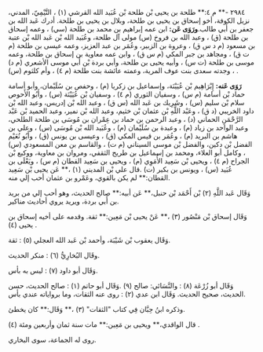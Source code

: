 ٢٩٨٤ -** م ٤:** طلحة بن يحيى بْن طلحة بْن عُبَيد الله القرشي (١) ، التَّيْمِيّ، المدني، نزيل الكوفة، أخو إسحاق بن يحيى بن طلحة، وبلال بن يحيى بن طلحة. أدرك عَبد الله بن جعفر بن أَبي طالب.**ورَوَى عَن:** ابن عمه إبراهيم بن محمد بن طلحة (سي) ، وعمه إسحاق بن طلحة (ق) ، وعبد الله بن فروخ (س) مولى آل طلحة، وعُبَيد الله بْن عَبد الله بْن عتبة بن مسعود (م د س ق) ، وعروة بن الزبير، وعُمَر بن عبد العزيز، وعمه عيسى بن طلحة (م ت ق) ، ومجاهد بن جبر المكي (م س ق) ، وابن عمه معاوية بن إسحاق بن طلحة، وعمه موسى بن طلحة (ت س) ، وأبيه يحيى بن طلحة، وأبي بردة بْن أَبي موسى الأشعري (م د) ، وجدته سعدى بنت عوف المرية، وعمته عائشة بنت طلحة (م ٤) ، وأم كلثوم (س) .

**رَوَى عَنه:** إِبْرَاهِيم بْن عُيَيْنَة، وإسماعيل بن زكريا (م) ، وحفص بن سُلَيْمان، وأبو أسامة حماد بْن أسامة (م س) ، وسفيان الثوري (م ٤) ، وسفيان بْن عُيَيْنَة (س) ، وأَبُو الأَحوص سلام بْن سليم (س) ، وشَرِيك بن عَبد الله (س ق) ، وعبد الله بْن إدريس، وعبد الله بْن داود الخريبي (د ق) ، وعَبْد اللَّهِ بْن عثمان بْن خثيم، وعبد الله بْن نمير، وعبد الحميد بْن عَبْد الرَّحْمَنِ الحماني (د) ، وعبد الرحمن بن حماد بن عِمْران بن مُوسَى بن طلحة الطلحي، وعبد الواحد بن زياد (م) ، وعبدة بن سُلَيْمان (م) ، وعُبَيد الله بْن مُوسَى (س) ، وعلي بن هاشم بن البريد (م) ، وعُمَر بن قيس المكي (ق) ، وعيسى بن يونس (ق) ، وأَبُو نُعَيْم الفضل بْن دكين، والفضل بْن موسى السيناني (م ت) ، والقاسم بن معن المسعودي (س) ، وكامل أبو العلاء، ومحمد بن إسماعيل بن طريح الثقفي، ومروان بن معاوية، ووكيع بْن الجراح (م ٤) ، ويحيى بْن سَعِيد الأُمَوِي (م) ، ويحيى بن سَعِيد القطان (م س) ، ويَعْلَى بن عُبَيد (س) ، ويونس بن بكير (ت) .قال علي بْن المديني (١) ،** عَن يحيى بْن سَعِيد القطان:** لم يكن بالقوي، وعَمْرو بن عثمان أحب إلي منه.

وَقَال عَبد اللَّهِ (٢) بْن أَحْمَد بْن حنبل،** عَن أبيه:** صالح الحديث، وهو أحب إلي من بريد بن أَبي بردة، ويريد يروي أحاديث مناكير.

وَقَال إسحاق بْن مَنْصُور (٣) ،** عَنْ يحيى بْن مَعِين:** ثقة. وقدمه على أخيه إسحاق بن يحيى (٤) .

وَقَال يعقوب بْن شَيْبَة، وأحمد بْن عَبد الله العجلي (٥) : ثقة.

وقَال البُخارِيُّ (٦) : منكر الحديث.

وَقَال أبو داود (٧) : ليس به بأس.

وَقَال أبو زُرْعَة (٨) : والنَّسَائي: صالح (٩) .وَقَال أبو حاتم (١) : صالح الحديث، حسن الحديث، صحيح الحديث. وَقَال ابن عدي (٢) : روى عنه الثقات، وما برواياته عندي بأس.

وذكره ابنُ حِبَّان فِي كتاب "الثقات" (٣) ،** وَقَال:** كان يخطئ.

قال الواقدي،** ويحيى بن مَعِين:** مات سنة ثمان وأربعين ومئة (٤) .

روى له الجماعة، سوى البخاري.